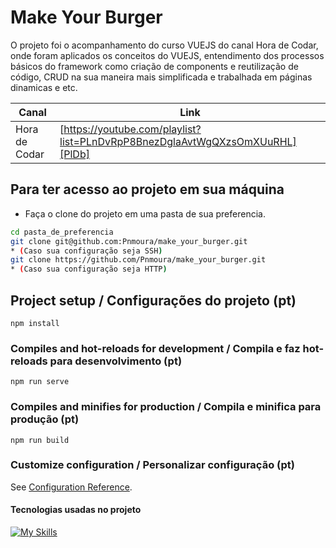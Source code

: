 # Make Your Burger

O projeto foi o acompanhamento do curso VUEJS do canal Hora de Codar, onde foram aplicados os conceitos do VUEJS, entendimento dos processos básicos do framework como criação de components e reutilização de código, CRUD na sua maneira mais simplificada e trabalhada em páginas dinamicas e etc. 

| Canal | Link |
| ------ | ------ |
| Hora de Codar | [https://youtube.com/playlist?list=PLnDvRpP8BnezDglaAvtWgQXzsOmXUuRHL][PlDb] |

## Para ter acesso ao projeto em sua máquina

- Faça o clone do projeto em uma pasta de sua preferencia.
```sh
cd pasta_de_preferencia
git clone git@github.com:Pnmoura/make_your_burger.git 
* (Caso sua configuração seja SSH)
git clone https://github.com/Pnmoura/make_your_burger.git
* (Caso sua configuração seja HTTP)
```

## Project setup / Configurações do projeto (pt)
```
npm install
```

### Compiles and hot-reloads for development / Compila e faz hot-reloads para desenvolvimento (pt)
```
npm run serve
```

### Compiles and minifies for production / Compila e minifica para produção (pt)
```
npm run build
```

### Customize configuration / Personalizar configuração (pt)
See [Configuration Reference](https://cli.vuejs.org/config/).

#### Tecnologias usadas no projeto
[![My Skills](https://skills.thijs.gg/icons?i=vue)](https://skills.thijs.gg)
